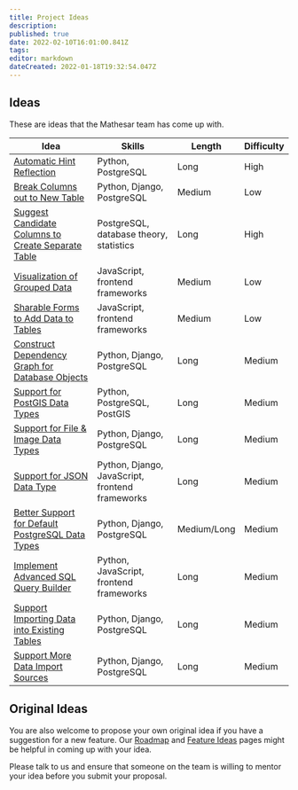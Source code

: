 ```yaml
---
title: Project Ideas
description: 
published: true
date: 2022-02-10T16:01:00.841Z
tags: 
editor: markdown
dateCreated: 2022-01-18T19:32:54.047Z
---
```


## Ideas

These are ideas that the Mathesar team has come up with.

| Idea | Skills | Length | Difficulty |
|-|-|-|-|
| [Automatic Hint Reflection](/en/community/mentoring/project-ideas/automatic-hint-reflection) | Python, PostgreSQL | Long | High |
| [Break Columns out to New Table](/en/community/mentoring/project-ideas/break-out-columns) | Python, Django, PostgreSQL | Medium | Low |
| [Suggest Candidate Columns to Create Separate Table](/en/community/mentoring/project-ideas/suggest-candidate-columns) | PostgreSQL, database theory, statistics | Long | High |
| [Visualization of Grouped Data](/en/community/mentoring/project-ideas/visualization-of-grouped-data) | JavaScript, frontend frameworks | Medium | Low |
| [Sharable Forms to Add Data to Tables](/en/community/mentoring/project-ideas/sharable-forms) | JavaScript, frontend frameworks  | Medium | Low |
| [Construct Dependency Graph for Database Objects](/en/community/mentoring/project-ideas/dependency-graph) | Python, Django, PostgreSQL | Long | Medium |
| [Support for PostGIS Data Types](/en/community/mentoring/project-ideas/postgis-data-types) | Python, PostgreSQL, PostGIS | Long | Medium |
| [Support for File & Image Data Types](/en/community/mentoring/project-ideas/file-data-types) | Python, Django, PostgreSQL | Long | Medium |
| [Support for JSON Data Type](/en/community/mentoring/project-ideas/json-data-type) |Python, Django, JavaScript, frontend frameworks | Long | Medium |
| [Better Support for Default PostgreSQL Data Types](/en/community/mentoring/project-ideas/support-default-postgres-types) | Python, Django, PostgreSQL | Medium/Long | Medium |
| [Implement Advanced SQL Query Builder](/en/community/mentoring/project-ideas/web-sql-editor)| Python, JavaScript, frontend frameworks | Long | Medium |
| [Support Importing Data into Existing Tables](/en/community/mentoring/project-ideas/import-data-into-existing-tables) | Python, Django, PostgreSQL | Long | Medium |
| [Support More Data Import Sources](/en/community/mentoring/project-ideas/more-data-import-sources) | Python, Django, PostgreSQL | Long | Medium |

## Original Ideas

You are also welcome to propose your own original idea if you have a suggestion for a new feature. Our [Roadmap](/en/product/roadmap) and [Feature Ideas](/en/product/feature-ideas) pages might be helpful in coming up with your idea.

Please talk to us and ensure that someone on the team is willing to mentor your idea before you submit your proposal.
